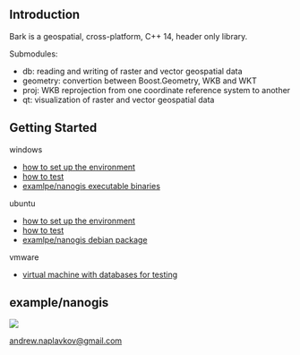 ## Introduction

Bark is a geospatial, cross-platform, C++ 14, header only library.

Submodules:
- db: reading and writing of raster and vector geospatial data
- geometry: convertion between Boost.Geometry, WKB and WKT
- proj: WKB reprojection from one coordinate reference system to another
- qt: visualization of raster and vector geospatial data

## Getting Started

windows
- [how to set up the environment](https://github.com/storm-ptr/bark/blob/master/readme.windows.txt)
- [how to test](https://github.com/storm-ptr/bark/blob/master/test/readme.windows.txt)
- [examlpe/nanogis executable binaries](https://yadi.sk/d/KFRNZBlp3TkeKh)

ubuntu
- [how to set up the environment](https://github.com/storm-ptr/bark/blob/master/readme.ubuntu.txt)
- [how to test](https://github.com/storm-ptr/bark/blob/master/test/readme.ubuntu.txt)
- [examlpe/nanogis debian package](https://yadi.sk/d/-2z8pLqy3Tsvdd)

vmware
- [virtual machine with databases for testing](https://yadi.sk/d/sdEDsIjC3TkeM6)

## example/nanogis

![](https://user-images.githubusercontent.com/3381451/38042411-f93918b8-32bc-11e8-8be0-433668c62d42.png)

andrew.naplavkov@gmail.com
